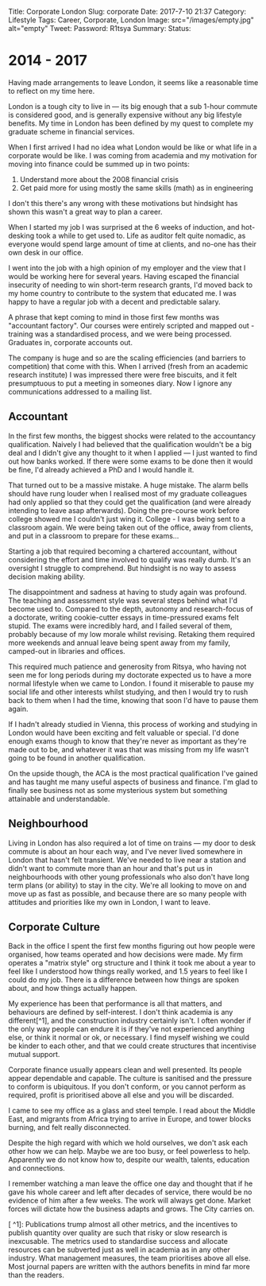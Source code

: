 Title: Corporate London
Slug: corporate
Date: 2017-7-10 21:37
Category: Lifestyle
Tags: Career, Corporate, London
Image: src="/images/empty.jpg" alt="empty"
Tweet: 
Password: R1tsya
Summary: 
Status: 

# 2014 - 2017

Having made arrangements to leave London, it seems like a reasonable time to reflect on my time here. 

London is a tough city to live in — its big enough that a sub 1-hour commute is considered good, and is generally expensive without any big lifestyle benefits. My time in London has been defined by my quest to complete my graduate scheme in financial services. 

When I first arrived I had no idea what London would be like or what life in a corporate would be like. I was coming from academia and my motivation for moving into finance could be summed up in two points:

1. Understand more about the 2008 financial crisis
2. Get paid more for using mostly the same skills (math) as in engineering

I don't this there's any wrong with these motivations but hindsight has shown this wasn't a great way to plan a career. 

When I started  my job I was surprised at the 6 weeks of induction, and hot-desking took a while to get used to. Life as auditor felt quite nomadic, as everyone would spend large amount of time at clients, and no-one has their own desk in our office. 

I went into the job with a high opinion of my employer and the view that I would be working here for several years. Having escaped the financial insecurity of needing to win short-term research grants, I'd moved back to my home country to contribute to the system that educated me. I was happy to have a regular job with a decent and predictable salary.  

A phrase that kept coming to mind in those first few months was "accountant factory". Our courses were entirely scripted and mapped out - training was a standardised process, and we were being processed. Graduates in, corporate accounts out. 

The company is huge and so are the scaling efficiencies (and barriers to competition) that come with this. When I arrived (fresh from an academic research institute) I was impressed there were free biscuits, and it felt presumptuous to put a meeting in someones diary. Now I ignore any communications addressed to a mailing list. 

## Accountant

In the first few months, the biggest shocks were related to the accountancy qualification. Naively I had believed that the qualification wouldn't be a big deal and I didn't give any thought to it when I applied — I just wanted to find out how banks worked. If there were some exams to be done then it would be fine, I'd already achieved a PhD and I would handle it. 

That turned out to be a massive mistake. A huge mistake. The alarm bells should have rung louder when I realised most of my graduate colleagues had only applied so that they could get the qualification (and were already intending to leave asap afterwards). Doing the pre-course work before college showed me I couldn't just wing it. College - I was being sent to a classroom again. We were being taken out of the office, away from clients, and put in a classroom to prepare for these exams… 

Starting a job that required becoming a chartered accountant, without considering the effort and time involved to qualify was really dumb. It's an oversight I struggle to comprehend. But hindsight is no way to assess decision making ability. 

The disappointment and sadness at having to study again was profound. The teaching and assessment style was several steps behind what I'd become used to. Compared to the depth, autonomy and research-focus of a doctorate, writing cookie-cutter essays in time-pressured exams felt stupid. The exams were incredibly hard, and I failed several of them, probably because of my low morale whilst revising. Retaking them required more weekends and annual leave being spent away from my family, camped-out in libraries and offices. 

This required much patience and generosity from Ritsya, who having not seen me for long periods during my doctorate expected us to have a more normal lifestyle when we came to London. I found it miserable to pause my social life and other interests whilst studying, and then I would try to rush back to them when I had the time, knowing that soon I'd have to pause them again. 

If I hadn't already studied in Vienna, this process of working and studying in London would have been exciting and felt valuable or special. I'd done enough exams though to know that they're never as important as they're made out to be, and whatever it was that was missing from my life wasn't going to be found in another qualification. 

On the upside though, the ACA is the most practical qualification I've gained and has taught me many useful aspects of business and finance. I'm glad to finally see business not as some mysterious system but something attainable and understandable. 

## Neighbourhood

Living in London has also required a lot of time on trains — my door to desk commute is about an hour each way, and I've never lived somewhere in London that hasn't felt transient. We've needed to live near a station and didn't want to commute more than an hour and that's put us in neighbourhoods with other young professionals who also don't have long term plans (or ability) to stay in the city. We're all looking to move on and move up as fast as possible, and because there are so many people with attitudes and priorities like my own in London, I want to leave. 

## Corporate Culture

Back in the office I spent the first few months figuring out how people were organised, how teams operated and how decisions were made. My firm operates a "matrix style" org structure and I think it took me about a year to feel like I understood how things really worked, and 1.5 years to feel like I could do my job. There is a difference between how things are spoken about, and how things actually happen. 

My experience has been that performance is all that matters, and behaviours are defined by self-interest. I don't think academia is any different[^1], and the construction industry certainly isn't. I often wonder if the only way people can endure it is if they've not experienced anything else, or think it normal or ok, or necessary. I find myself wishing we could be kinder to each other, and that we could create structures that incentivise mutual support.

Corporate finance usually appears clean and well presented. Its people appear dependable and capable. The culture is sanitised and the pressure to conform is ubiquitous. If you don't conform, or you cannot perform as required, profit is prioritised above all else and you will be discarded.

I came to see my office as a glass and steel temple. I read about the Middle East, and migrants from Africa trying to arrive in Europe, and tower blocks burning, and felt really disconnected. 

Despite the high regard with which we hold ourselves, we don't ask each other how we can help. Maybe we are too busy, or feel powerless to help. Apparently we do not know how to, despite our wealth, talents, education and connections. 

I remember watching a man leave the office one day and thought that if he gave his whole career and left after decades of service, there would be no evidence of him after a few weeks. The work will always get done. Market forces will dictate how the business adapts and grows. The City carries on. 

[ ^1]: Publications trump almost all other metrics, and the incentives to publish quantity over quality are such that risky or slow research is inexcusable. The metrics used to standardise success and allocate resources can be subverted just as well in academia as in any other industry. What management measures, the team prioritises above all else. Most journal papers are written with the authors benefits in mind far more than the readers.
